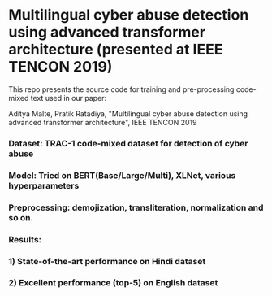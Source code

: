 # Multilingual cyber abuse detection using advanced transformer architecture (presented at IEEE TENCON 2019)

This repo presents the source code for training and pre-processing code-mixed text used in our paper:

Aditya Malte, Pratik Ratadiya, "Multilingual cyber abuse detection using advanced transformer architecture",
IEEE TENCON 2019

### Dataset: TRAC-1 code-mixed dataset for detection of cyber abuse
### Model: Tried on BERT(Base/Large/Multi), XLNet, various hyperparameters
### Preprocessing: demojization, transliteration, normalization and so on.

### Results:
### 1) State-of-the-art performance on Hindi dataset
### 2) Excellent performance (top-5) on English dataset
